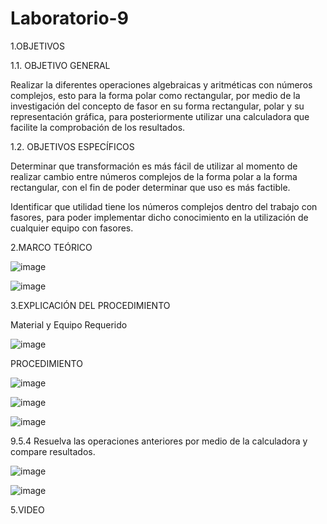 # Laboratorio-9

1.OBJETIVOS

1.1. OBJETIVO GENERAL

Realizar la diferentes operaciones algebraicas y aritméticas con números complejos, esto para la forma polar como rectangular, por medio de la investigación del concepto de fasor en su forma rectangular, polar y su representación gráfica, para posteriormente utilizar una calculadora que facilite la comprobación de los resultados.

1.2. OBJETIVOS ESPECÍFICOS

Determinar que transformación es más fácil de utilizar al momento de realizar cambio entre números complejos de la forma polar a la forma rectangular, con el fin de poder determinar que uso es más factible.

Identificar que utilidad tiene los números complejos dentro del trabajo con fasores, para poder implementar dicho conocimiento en la utilización de cualquier equipo con fasores.

2.MARCO TEÓRICO

![image](https://user-images.githubusercontent.com/105291794/186761091-3ad7b533-e584-4cac-9e74-f3da21b891d9.png)

![image](https://user-images.githubusercontent.com/105291794/186761111-389ff046-0cd6-4c63-94dc-eeb9db3b601e.png)

3.EXPLICACIÓN DEL PROCEDIMIENTO

Material y Equipo Requerido

![image](https://user-images.githubusercontent.com/105291794/186761154-a215932c-8036-4b05-a9bf-a419c72a68b4.png)

PROCEDIMIENTO

![image](https://user-images.githubusercontent.com/105386939/186806131-4528361d-5ead-4c57-a83d-9d93bea1af04.png)

![image](https://user-images.githubusercontent.com/105386939/186806227-5bebff9f-457d-436e-95e7-248b8d02c2b2.png)

![image](https://user-images.githubusercontent.com/105386939/186807113-53ec7913-97fb-44d9-b47a-13f0ebf08f2f.png)

9.5.4 Resuelva las operaciones anteriores por medio de la calculadora y compare
resultados.

![image](https://user-images.githubusercontent.com/105386939/186811309-8aaf3000-4425-43b7-8b1a-4936b0443ea8.png)

![image](https://user-images.githubusercontent.com/105386939/186811866-7ca5190b-e942-4743-8110-d8e6fde53af8.png)

5.VIDEO


